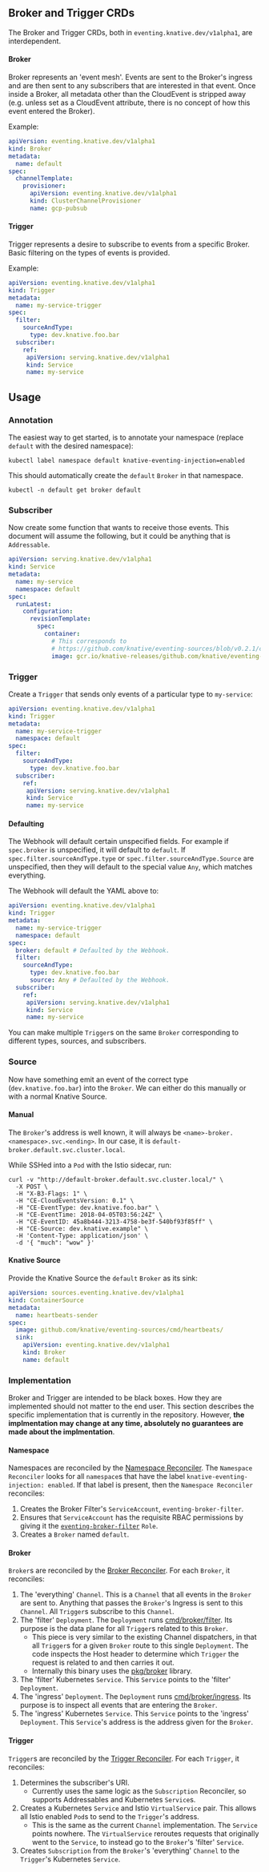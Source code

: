 ## Broker and Trigger CRDs

The Broker and Trigger CRDs, both in `eventing.knative.dev/v1alpha1`, are
interdependent.

#### Broker

Broker represents an 'event mesh'. Events are sent to the Broker's ingress and
are then sent to any subscribers that are interested in that event. Once inside
a Broker, all metadata other than the CloudEvent is stripped away (e.g. unless
set as a CloudEvent attribute, there is no concept of how this event entered the
Broker).

Example:

```yaml
apiVersion: eventing.knative.dev/v1alpha1
kind: Broker
metadata:
  name: default
spec:
  channelTemplate:
    provisioner:
      apiVersion: eventing.knative.dev/v1alpha1
      kind: ClusterChannelProvisioner
      name: gcp-pubsub
```

#### Trigger

Trigger represents a desire to subscribe to events from a specific Broker. Basic
filtering on the types of events is provided.

Example:

```yaml
apiVersion: eventing.knative.dev/v1alpha1
kind: Trigger
metadata:
  name: my-service-trigger
spec:
  filter:
    sourceAndType:
      type: dev.knative.foo.bar
  subscriber:
    ref:
     apiVersion: serving.knative.dev/v1alpha1
     kind: Service
     name: my-service
```

## Usage

### Annotation

The easiest way to get started, is to annotate your namespace (replace `default`
with the desired namespace):

```shell
kubectl label namespace default knative-eventing-injection=enabled
```

This should automatically create the `default` `Broker` in that namespace.

```shell
kubectl -n default get broker default
```

### Subscriber

Now create some function that wants to receive those events. This document will
assume the following, but it could be anything that is `Addressable`.

```yaml
apiVersion: serving.knative.dev/v1alpha1
kind: Service
metadata:
  name: my-service
  namespace: default
spec:
  runLatest:
    configuration:
      revisionTemplate:
        spec:
          container:
            # This corresponds to
            # https://github.com/knative/eventing-sources/blob/v0.2.1/cmd/message_dumper/dumper.go.
            image: gcr.io/knative-releases/github.com/knative/eventing-sources/cmd/message_dumper@sha256:ab5391755f11a5821e7263686564b3c3cd5348522f5b31509963afb269ddcd63
```

### Trigger

Create a `Trigger` that sends only events of a particular type to `my-service`:

```yaml
apiVersion: eventing.knative.dev/v1alpha1
kind: Trigger
metadata:
  name: my-service-trigger
  namespace: default
spec:
  filter:
    sourceAndType:
      type: dev.knative.foo.bar
  subscriber:
    ref:
     apiVersion: serving.knative.dev/v1alpha1
     kind: Service
     name: my-service
```

#### Defaulting

The Webhook will default certain unspecified fields. For example if
`spec.broker` is unspecified, it will default to `default`. If
`spec.filter.sourceAndType.type` or `spec.filter.sourceAndType.Source` are
unspecified, then they will default to the special value `Any`, which matches
everything.

The Webhook will default the YAML above to:

```yaml
apiVersion: eventing.knative.dev/v1alpha1
kind: Trigger
metadata:
  name: my-service-trigger
  namespace: default
spec:
  broker: default # Defaulted by the Webhook.
  filter:
    sourceAndType:
      type: dev.knative.foo.bar
      source: Any # Defaulted by the Webhook.
  subscriber:
    ref:
     apiVersion: serving.knative.dev/v1alpha1
     kind: Service
     name: my-service
```

You can make multiple `Trigger`s on the same `Broker` corresponding to different
types, sources, and subscribers.

### Source

Now have something emit an event of the correct type (`dev.knative.foo.bar`)
into the `Broker`. We can either do this manually or with a normal Knative
Source.

#### Manual

The `Broker`'s address is well known, it will always be
`<name>-broker.<namespace>.svc.<ending>`. In our case, it is
`default-broker.default.svc.cluster.local`.

While SSHed into a `Pod` with the Istio sidecar, run:

```shell
curl -v "http://default-broker.default.svc.cluster.local/" \
  -X POST \
  -H "X-B3-Flags: 1" \
  -H "CE-CloudEventsVersion: 0.1" \
  -H "CE-EventType: dev.knative.foo.bar" \
  -H "CE-EventTime: 2018-04-05T03:56:24Z" \
  -H "CE-EventID: 45a8b444-3213-4758-be3f-540bf93f85ff" \
  -H "CE-Source: dev.knative.example" \
  -H 'Content-Type: application/json' \
  -d '{ "much": "wow" }'
```

#### Knative Source

Provide the Knative Source the `default` `Broker` as its sink:

```yaml
apiVersion: sources.eventing.knative.dev/v1alpha1
kind: ContainerSource
metadata:
  name: heartbeats-sender
spec:
  image: github.com/knative/eventing-sources/cmd/heartbeats/
  sink:
    apiVersion: eventing.knative.dev/v1alpha1
    kind: Broker
    name: default
```

### Implementation

Broker and Trigger are intended to be black boxes. How they are implemented
should not matter to the end user. This section describes the specific
implementation that is currently in the repository. However, **the implmentation
may change at any time, absolutely no guarantees are made about the
implmentation**.

#### Namespace

Namespaces are reconciled by the
[Namespace Reconciler](../../pkg/reconciler/v1alpha1/namespace). The `Namespace
Reconciler` looks for all `namespace`s that have the label
`knative-eventing-injection: enabled`. If that label is present, then the
`Namespace Reconciler` reconciles:

1.  Creates the Broker Filter's `ServiceAccount`, `eventing-broker-filter`.
1.  Ensures that `ServiceAccount` has the requisite RBAC permissions by giving
    it the [`eventing-broker-filter`](../../config/200-broker-clusterrole.yaml)
    `Role`.
1.  Creates a `Broker` named `default`.

#### Broker

`Broker`s are reconciled by the
[Broker Reconciler](../../pkg/reconciler/v1alpha1/broker). For each `Broker`, it
reconciles:

1.  The 'everything' `Channel`. This is a `Channel` that all events in the
    `Broker` are sent to. Anything that passes the `Broker`'s Ingress is sent to
    this `Channel`. All `Trigger`s subscribe to this `Channel`.
1.  The 'filter' `Deployment`. The `Deployment` runs
    [cmd/broker/filter](../../cmd/broker/filter). Its purpose is the data plane
    for all `Trigger`s related to this `Broker`.
    -   This piece is very similar to the existing Channel dispatchers, in that
        all `Trigger`s for a given `Broker` route to this single `Deployment`.
        The code inspects the Host header to determine which `Trigger` the
        request is related to and then carries it out.
    -   Internally this binary uses the [pkg/broker](../../pkg/broker) library.
1.  The 'filter' Kubernetes `Service`. This `Service` points to the 'filter'
    `Deployment`.
1.  The 'ingress' `Deployment`. The `Deployment` runs
    [cmd/broker/ingress](../../cmd/broker/ingress). Its purpose is to inspect
    all events that are entering the `Broker`.
1.  The 'ingress' Kubernetes `Service`. This `Service` points to the 'ingress'
    `Deployment`. This `Service`'s address is the address given for the
    `Broker`.

#### Trigger

`Trigger`s are reconciled by the
[Trigger Reconciler](../../pkg/reconciler/v1alpha1/trigger). For each `Trigger`,
it reconciles:

1.  Determines the subscriber's URI.
    -   Currently uses the same logic as the `Subscription` Reconciler, so
        supports Addressables and Kubernetes `Service`s.
1.  Creates a Kubernetes `Service` and Istio `VirtualService` pair. This allows
    all Istio enabled `Pod`s to send to the `Trigger`'s address.
    -   This is the same as the current `Channel` implementation. The `Service`
        points nowhere. The `VirtualService` reroutes requests that originally
        went to the `Service`, to instead go to the `Broker`'s 'filter'
        `Service`.
1.  Creates `Subscription` from the `Broker`'s 'everything' `Channel` to the
    `Trigger`'s Kubernetes `Service`.
